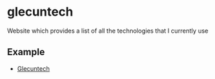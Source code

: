 # glecuntech
Website which provides a list of all the technologies that I currently use

## Example
* [Glecuntech](http://gregoire.lecun.free.fr/glecuntech/)

